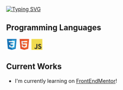 [![Typing SVG](https://readme-typing-svg.herokuapp.com?font=Lucida+Console&color=%23000000&size=30&center=true&vCenter=true&multiline=true&width=600&height=100&lines=++++I+am+a+French+developer+%F0%9F%87%AB%F0%9F%87%B7+;I+am+currently+learning+alone+%F0%9F%92%AA%F0%9F%8F%BB+)](https://git.io/typing-svg)

## Programming Languages
 <img src = 'images/css.svg' width='30'/> <img src = 'images/html.svg' width='30'/> <img src = 'images/js.svg' width='30'/> 
 
 ## Current Works
 * I'm currently learning on [FrontEndMentor](https://www.frontendmentor.io/profile/Alexandre-Chs)! 





